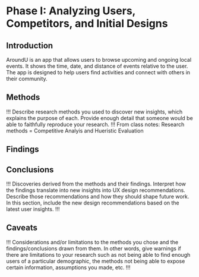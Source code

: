 # Phase I: Analyzing Users, Competitors, and Initial Designs

## Introduction

AroundU is an app that allows users to browse upcoming and ongoing local events. It shows the time, date, and distance of events relative to the user. The app is designed to help users find activities and connect with others in their community.

## Methods

!!! Describe research methods you used to discover new insights, which explains the purpose of each. Provide enough detail that someone would be able to faithfully reproduce your research. !!!
From class notes: Research methods = Competitive Analyis and Hueristic Evaluation

## Findings

 

## Conclusions

!!! Discoveries derived from the methods and their findings. Interpret how the findings translate into new insights into UX design recommendations. Describe those recommendations and how they should shape future work. In this section, include the new design recommendations based on the latest user insights. !!!

## Caveats

!!! Considerations and/or limitations to the methods you chose and the findings/conclusions drawn from them. In other words, give warnings if there are limitations to your research such as not being able to find enough users of a particular demographic, the methods not being able to expose certain information, assumptions you made, etc. !!!
